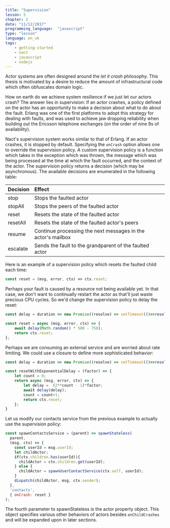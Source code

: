 ```yaml
---
title: "Supervision"
lesson: 5
chapter: 2
date: "11/12/2017"
programming_language:  "javascript"
type: "lesson"
language: en_uk
tags:
    - getting-started
    - nact
    - javascript
    - nodejs
---
```

Actor systems are often designed around the *let it crash* philosophy.
This thesis is motivated by a desire to reduce the amount of infrastructural code which often obfuscates domain logic. 

How on earth do we achieve system resilience if we just let our actors crash? The answer lies in supervision: If an actor crashes, a policy defined on the actor has an opportunity to make a decision about what to do about the fault. Erlang was one of the first platforms to adopt this strategy for dealing with faults, and was used to achieve jaw dropping reliability when building out the Ericsson telephone exchanges (on the order of nine 9s of availability). 

Nact's supervision system works similar to that of Erlang. If an actor crashes, it is stopped by default. Specifying the `onCrash` option allows one to override the supervision policy. A custom supervision policy is a function which takes in the exception which was thrown, the message which was being processed at the time at which the fault occurred, and the context of the actor. The supervision policy returns a decision (which may be asynchronous). The available decisions are enumerated in the following table:

<table class='definitions'>
    <thead>
      <tr>
        <th align='left'>Decision</th>
        <th align='left'>Effect</th>
      </tr>
    </thead>
    <tbody>
      <tr>
        <td align='left'>stop</td>
        <td align='left'>Stops the faulted actor</td>
      </tr>
      <tr>
        <td align='left'>stopAll</td>
        <td align='left'>Stops the peers of the faulted actor</td>
      </tr>
      <tr>
        <td align='left'>reset</td>
        <td align='left'>Resets the state of the faulted actor</td>
      </tr>
      <tr>
        <td align='left'>resetAll</td>
        <td align='left'>Resets the state of the faulted actor's peers</td>
      </tr>
      <tr>
        <td align='left'>resume</td>
        <td align='left'>Continue processing the next messages in the actor's mailbox</td>
      </tr>
      <tr>
        <td align='left'>escalate</td>
        <td align='left'>Sends the fault to the grandparent of the faulted actor</td>
      </tr>
    </tbody>
  </table>

Here is an example of a supervision policy which resets the faulted child each time:

```js
const reset = (msg, error, ctx) => ctx.reset;
```

Perhaps your fault is caused by a resource not being available yet.
In that case, we don't want to continually restart the actor as that'll just waste precious CPU cycles. So we'd change the supervision policy to delay the reset:

```js
const delay = duration => new Promise((resolve) => setTimeout(()=>resolve(), duration));

const reset = async (msg, error, ctx) => {
    await delay(Math.random() * 500 - 750);
    return ctx.reset;
};
```

Perhaps we are consuming an external service and are worried about rate limiting. We could use a closure to define more sophisticated behavior:

```js
const delay = duration => new Promise((resolve) => setTimeout(()=>resolve(), duration));

const resetWithExponentialDelay = (factor) => {
    let count = 0;    
    return async (msg, error, ctx) => {                
        let delay =  (2**count - 1)*factor;
        await delay(delay);
        count = count+1;        
        return ctx.reset;
    };
} 
```

Let us modify our contacts service from the previous example to actually use the supervision policy:

```js
const spawnContactsService = (parent) => spawnStateless(
  parent,
  (msg, ctx) => {
    const userId = msg.userId;
    let childActor;
    if(ctx.children.has(userId)){
      childActor = ctx.children.get(userId);
    } else {
      childActor = spawnUserContactService(ctx.self, userId);            
    }
    dispatch(childActor, msg, ctx.sender);
  },
  'contacts',
  { onCrash: reset }
);
```

The fourth parameter to spawnStateless is the actor property object. 
This object specifies various other behaviors of actors besides `onChildCrashes` and will be expanded upon in later sections. 
